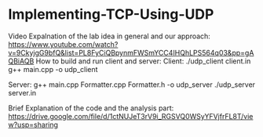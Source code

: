 # Implementing-TCP-Using-UDP
Video Expalnation of the lab idea in general and our approach:
https://www.youtube.com/watch?v=9CkyjgG9bfQ&list=PL8FyCiQBpynmFWSmYCC4IHQhLPS564q03&pp=gAQBiAQB
How to build and run client and server:
Client:
./udp_client client.in
g++ main.cpp -o udp_client

Server:
g++ main.cpp Formatter.cpp Formatter.h -o udp_server
 ./udp_server server.in

Brief Explanation of the code and the analysis part:
https://drive.google.com/file/d/1ctNUJeT3rV9i_RGSVQ0WSyYFVjfrFL8T/view?usp=sharing
